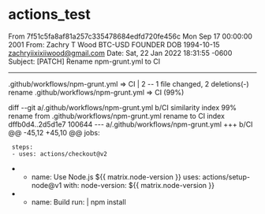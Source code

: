 # actions_test
From 7f51c5fa8af81a257c335478684edfd720fe456c Mon Sep 17 00:00:00 2001
From: Zachry T Wood BTC-USD FOUNDER DOB 1994-10-15
 <zachryiixixiiwood@gmail.com>
Date: Sat, 22 Jan 2022 18:31:55 -0600
Subject: [PATCH] Rename npm-grunt.yml to CI

---
 .github/workflows/npm-grunt.yml => CI | 2 --
 1 file changed, 2 deletions(-)
 rename .github/workflows/npm-grunt.yml => CI (99%)

diff --git a/.github/workflows/npm-grunt.yml b/CI
similarity index 99%
rename from .github/workflows/npm-grunt.yml
rename to CI
index dffb0d4..2d5d1e7 100644
--- a/.github/workflows/npm-grunt.yml
+++ b/CI
@@ -45,12 +45,10 @@ jobs:
     
     steps:
     - uses: actions/checkout@v2
-
     - name: Use Node.js ${{ matrix.node-version }}
       uses: actions/setup-node@v1
       with:
         node-version: ${{ matrix.node-version }}
-
     - name: Build
       run: |
         npm install

